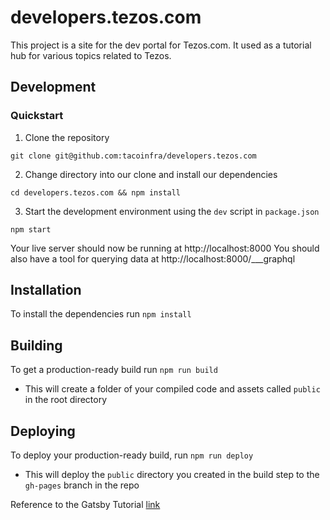 # developers.tezos.com

This project is a site for the dev portal for Tezos.com. It used as a tutorial hub for various topics related to Tezos.

## Development

### Quickstart

1. Clone the repository

`git clone git@github.com:tacoinfra/developers.tezos.com`

2. Change directory into our clone and install our dependencies

`cd developers.tezos.com && npm install`

3. Start the development environment using the `dev` script in `package.json`

`npm start`

Your live server should now be running at http://localhost:8000
You should also have a tool for querying data at http://localhost:8000/___graphql

## Installation

To install the dependencies run `npm install`

## Building

To get a production-ready build run `npm run build`
  - This will create a folder of your compiled code and assets called `public` in the root directory

## Deploying

To deploy your production-ready build, run `npm run deploy`
  - This will deploy the `public` directory you created in the build step to the `gh-pages` branch in the repo

Reference to the Gatsby Tutorial [link](https://www.gatsbyjs.org/docs/how-gatsby-works-with-github-pages/)
